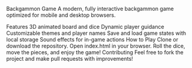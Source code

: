 Backgammon Game
A modern, fully interactive backgammon game optimized for mobile and desktop browsers.

Features
3D animated board and dice
Dynamic player guidance
Customizable themes and player names
Save and load game states with local storage
Sound effects for in-game actions
How to Play
Clone or download the repository.
Open index.html in your browser.
Roll the dice, move the pieces, and enjoy the game!
Contributing
Feel free to fork the project and make pull requests with improvements!
